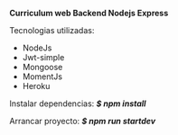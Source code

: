 **Curriculum web Backend Nodejs Express**

Tecnologias utilizadas:

- NodeJs
- Jwt-simple
- Mongoose
- MomentJs
- Heroku

Instalar dependencias:
***$ npm install***

Arrancar proyecto:
***$ npm run startdev***


